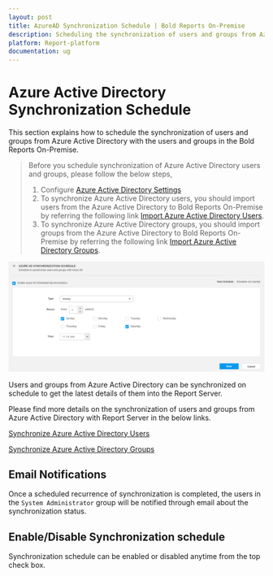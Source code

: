 ```yaml
---
layout: post
title: AzureAD Synchronization Schedule | Bold Reports On-Premise 
description: Scheduling the synchronization of users and groups from Azure Active Directory with the users and groups in the Bold Reports On-Premise.
platform: Report-platform
documentation: ug
---
```


# Azure Active Directory Synchronization Schedule

This section explains how to schedule the synchronization of users and groups from Azure Active Directory with the users and groups in the Bold Reports On-Premise.

> Before you schedule synchronization of Azure Active Directory users and groups, please follow the below steps,
> 1. Configure [Azure Active Directory Settings](/administrator-guide/manage-app-settings/azure-active-directory/)
> 2. To synchronize Azure Active Directory users, you should import users from the Azure Active Directory to Bold Reports On-Premise by referring the following link [Import Azure Active Directory Users](/administrator-guide/manage-users/users/import-users/import-azure-active-directory-users/).
> 3. To synchronize Azure Active Directory groups, you should import groups from the Azure Active Directory to Bold Reports On-Premise by referring the following link [Import Azure Active Directory Groups](/administrator-guide/manage-users/groups/import-groups/import-azure-active-directory-groups/).

![Active Directory Synchronization Schedule](/static/assets/on-premise/images/settings/azure-active-directory-schedule-synchronization.png)

Users and groups from Azure Active Directory can be synchronized on schedule to get the latest details of them into the Report Server.

Please find more details on the synchronization of users and groups from Azure Active Directory with Report Server in the below links.

[Synchronize Azure Active Directory Users](/administrator-guide/manage-users/users/synchronize/synchronize-azure-active-directory-users/)

[Synchronize Azure Active Directory Groups](/administrator-guide/manage-users/groups/synchronize/synchronize-azure-active-directory-groups/)

## Email Notifications

Once a scheduled recurrence of synchronization is completed, the users in the `System Administrator` group will be notified through email about the synchronization status.

## Enable/Disable Synchronization schedule

Synchronization schedule can be enabled or disabled anytime from the top check box.
